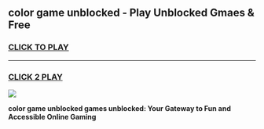 
## color game unblocked - Play Unblocked Gmaes & Free
<h3>
<a href="https://news.freeplayer.one?title=color_game_unblocked&ref=23F">CLICK TO PLAY</a></h3>
<hr>

<h3>
<a href="https://news.freeplayer.one?title=color_game_unblocked&ref=23F">CLICK 2 PLAY</a>
  
</h3>

<a href="https://news.freeplayer.one?title=color_game_unblocked&ref=23F/"><img src="https://clearcache.store/games.png"></a>


**color game unblocked games unblocked: Your Gateway to Fun and Accessible Online Gaming**
